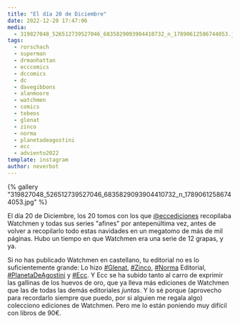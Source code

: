 ```yaml
---
title: "El día 20 de Diciembre"
date: 2022-12-20 17:47:06
media: 
  - 319827048_526512739527046_6835829093904410732_n_17890612586744053.jpg
tags: 
  - rorschach
  - superman
  - drmanhattan
  - ecccomics
  - dccomics
  - dc
  - davegibbons
  - alanmoore
  - watchmen
  - comics
  - tebeos
  - glenat
  - zinco
  - norma
  - planetadeagostini
  - ecc
  - adviento2022
template: instagram
author: neverbot
---
```


{% gallery "319827048_526512739527046_6835829093904410732_n_17890612586744053.jpg" %}

El día 20 de Diciembre, los 20 tomos con los que [@eccediciones](https://instagram.com/eccediciones) recopilaba Watchmen y todas sus series "afines" por antepenúltima vez, antes de volver a recopilarlo todo estas navidades en un megatomo de más de mil páginas. Hubo un tiempo en que Watchmen era una serie de 12 grapas, y ya.

Si no has publicado Watchmen en castellano, tu editorial no es lo suficientemente grande: Lo hizo [#Glenat](/etiquetas/glenat), [#Zinco](/etiquetas/zinco), [#Norma](/etiquetas/norma) Editorial, [#PlanetaDeAgostini](/etiquetas/planetadeagostini) y [#Ecc](/etiquetas/ecc). Y Ecc se ha subido tanto al carro de exprimir las gallinas de los huevos de oro, que ya lleva más ediciones de Watchmen que las de todas las demás editoriales _juntas_. Y lo sé porque (aprovecho para recordarlo siempre que puedo, por si alguien me regala algo) colecciono ediciones de Watchmen. Pero me lo están poniendo muy difícil con libros de 90€.
